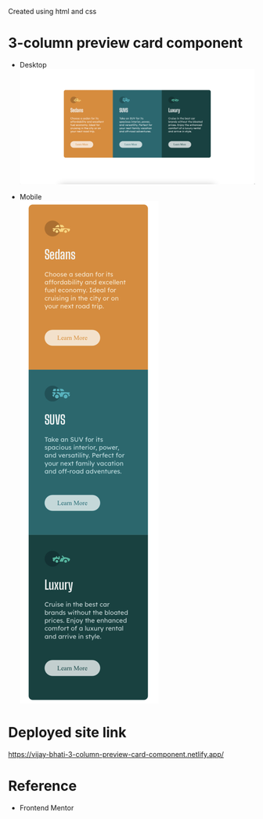 Created using html and css

# 3-column preview card component

- Desktop
  ![desktop](./screenshot/desktop.png)

* Mobile <br/>
  ![mobile](./screenshot/mobile.jpg)

# Deployed site link

https://vijay-bhati-3-column-preview-card-component.netlify.app/

# Reference

- Frontend Mentor
